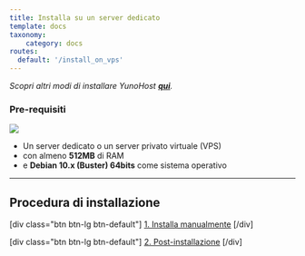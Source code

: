 ```yaml
---
title: Installa su un server dedicato
template: docs
taxonomy:
    category: docs
routes:
  default: '/install_on_vps'
---
```


*Scopri altri modi di installare YunoHost **[qui](/install)**.*

### Pre-requisiti

![](image://vps.png?resize=250)

* Un server dedicato o un server privato virtuale (VPS)
* con almeno **512MB** di RAM
* e **Debian 10.x (Buster) 64bits** come sistema operativo

---

## Procedura di installazione 

[div class="btn btn-lg btn-default"] [1. Installa manualmente](/install_manually) [/div]

[div class="btn btn-lg btn-default"] [2. Post-installazione](/postinstall) [/div]

